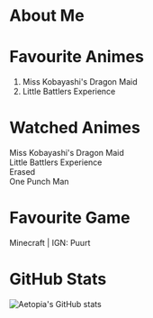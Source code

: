 # About Me
# Favourite Animes

1. Miss Kobayashi's Dragon Maid   
2. Little Battlers Experience

# Watched Animes

Miss Kobayashi's Dragon Maid     
Little Battlers Experience   
Erased   
One Punch Man   

# Favourite Game
Minecraft | IGN: Puurt
# GitHub Stats
![Aetopia's GitHub stats](https://github-readme-stats.vercel.app/api?username=Aetopia)
